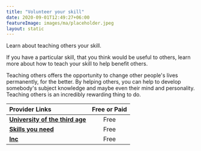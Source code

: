 ```yaml
---
title: "Volunteer your skill"
date: 2020-09-01T12:49:27+06:00
featureImage: images/ma/placeholder.jpeg
layout: static
---
```


Learn about teaching others your skill.

If you have a particular skill, that you think would be useful to others, learn more about how to teach your skill to help benefit others.

Teaching others offers the opportunity to change other people's lives permanently, for the better. By helping others, you can help to develop somebody's subject knowledge and maybe even their mind and personality. Teaching others is an incredibly rewarding thing to do.

| Provider Links      | Free or Paid  |  
| :-----------          | :--------------:      |  
| [**University of the third age**](https://www.u3a.org.uk/index.php) | Free | 
| [**Skills you need**](https://www.skillsyouneed.com/learn/teaching-skills.html) | Free | 
| [**Inc**](https://www.inc.com/kevin-daum/how-to-teach-anything-to-anyone.html) | Free | 
  

<br/><br/>






